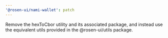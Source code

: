 ```yaml
---
'@rosen-ui/nami-wallet': patch
---
```


Remove the hexToCbor utility and its associated package, and instead use the equivalent utils provided in the @rosen-ui/utils package.
